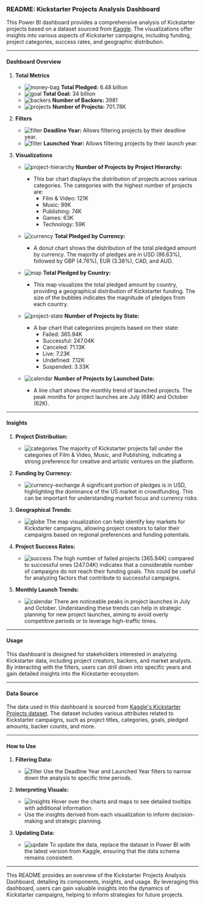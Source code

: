 ### README: Kickstarter Projects Analysis Dashboard

This Power BI dashboard provides a comprehensive analysis of Kickstarter projects based on a dataset sourced from [Kaggle](https://www.kaggle.com/datasets/kemical/kickstarter-projects). The visualizations offer insights into various aspects of Kickstarter campaigns, including funding, project categories, success rates, and geographic distribution.

---

#### Dashboard Overview

1. **Total Metrics**
   - ![money-bag](https://cdn-icons-png.flaticon.com/512/4778/4778085.png) **Total Pledged:** 6.48 billion
   - ![goal](https://cdn-icons-png.flaticon.com/512/2503/2503437.png) **Total Goal:** 34 billion
   - ![backers](https://cdn-icons-png.flaticon.com/512/1077/1077063.png) **Number of Backers:** 3981
   - ![projects](https://cdn-icons-png.flaticon.com/512/1040/1040230.png) **Number of Projects:** 701.78K

2. **Filters**
   - ![filter](https://cdn-icons-png.flaticon.com/512/709/709586.png) **Deadline Year:** Allows filtering projects by their deadline year.
   - ![filter](https://cdn-icons-png.flaticon.com/512/709/709586.png) **Launched Year:** Allows filtering projects by their launch year.

3. **Visualizations**

   - ![project-hierarchy](https://cdn-icons-png.flaticon.com/512/2911/2911421.png) **Number of Projects by Project Hierarchy:**
     - This bar chart displays the distribution of projects across various categories. The categories with the highest number of projects are:
       - Film & Video: 121K
       - Music: 99K
       - Publishing: 74K
       - Games: 63K
       - Technology: 59K

   - ![currency](https://cdn-icons-png.flaticon.com/512/4840/4840262.png) **Total Pledged by Currency:**
     - A donut chart shows the distribution of the total pledged amount by currency. The majority of pledges are in USD (86.63%), followed by GBP (4.76%), EUR (3.38%), CAD, and AUD.

   - ![map](https://cdn-icons-png.flaticon.com/512/1008/1008715.png) **Total Pledged by Country:**
     - This map visualizes the total pledged amount by country, providing a geographical distribution of Kickstarter funding. The size of the bubbles indicates the magnitude of pledges from each country.

   - ![project-state](https://cdn-icons-png.flaticon.com/512/4305/4305322.png) **Number of Projects by State:**
     - A bar chart that categorizes projects based on their state:
       - Failed: 365.94K
       - Successful: 247.04K
       - Canceled: 71.13K
       - Live: 7.23K
       - Undefined: 7.12K
       - Suspended: 3.33K

   - ![calendar](https://cdn-icons-png.flaticon.com/512/3062/3062634.png) **Number of Projects by Launched Date:**
     - A line chart shows the monthly trend of launched projects. The peak months for project launches are July (68K) and October (62K).

---

#### Insights

1. **Project Distribution:**
   - ![categories](https://cdn-icons-png.flaticon.com/512/482/482969.png) The majority of Kickstarter projects fall under the categories of Film & Video, Music, and Publishing, indicating a strong preference for creative and artistic ventures on the platform.

2. **Funding by Currency:**
   - ![currency-exchange](https://cdn-icons-png.flaticon.com/512/929/929512.png) A significant portion of pledges is in USD, highlighting the dominance of the US market in crowdfunding. This can be important for understanding market focus and currency risks.

3. **Geographical Trends:**
   - ![globe](https://cdn-icons-png.flaticon.com/512/2972/2972211.png) The map visualization can help identify key markets for Kickstarter campaigns, allowing project creators to tailor their campaigns based on regional preferences and funding potentials.

4. **Project Success Rates:**
   - ![success](https://cdn-icons-png.flaticon.com/512/3982/3982178.png) The high number of failed projects (365.94K) compared to successful ones (247.04K) indicates that a considerable number of campaigns do not reach their funding goals. This could be useful for analyzing factors that contribute to successful campaigns.

5. **Monthly Launch Trends:**
   - ![calendar](https://cdn-icons-png.flaticon.com/512/3062/3062634.png) There are noticeable peaks in project launches in July and October. Understanding these trends can help in strategic planning for new project launches, aiming to avoid overly competitive periods or to leverage high-traffic times.

---

#### Usage

This dashboard is designed for stakeholders interested in analyzing Kickstarter data, including project creators, backers, and market analysts. By interacting with the filters, users can drill down into specific years and gain detailed insights into the Kickstarter ecosystem.

---

#### Data Source

The data used in this dashboard is sourced from [Kaggle's Kickstarter Projects dataset](https://www.kaggle.com/datasets/kemical/kickstarter-projects). The dataset includes various attributes related to Kickstarter campaigns, such as project titles, categories, goals, pledged amounts, backer counts, and more.

---

#### How to Use

1. **Filtering Data:**
   - ![filter](https://cdn-icons-png.flaticon.com/512/709/709586.png) Use the Deadline Year and Launched Year filters to narrow down the analysis to specific time periods.
   
2. **Interpreting Visuals:**
   - ![insights](https://cdn-icons-png.flaticon.com/512/2949/2949896.png) Hover over the charts and maps to see detailed tooltips with additional information.
   - Use the insights derived from each visualization to inform decision-making and strategic planning.

3. **Updating Data:**
   - ![update](https://cdn-icons-png.flaticon.com/512/1250/1250612.png) To update the data, replace the dataset in Power BI with the latest version from Kaggle, ensuring that the data schema remains consistent.

---

This README provides an overview of the Kickstarter Projects Analysis Dashboard, detailing its components, insights, and usage. By leveraging this dashboard, users can gain valuable insights into the dynamics of Kickstarter campaigns, helping to inform strategies for future projects.
